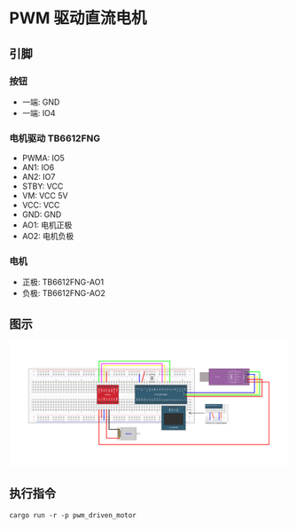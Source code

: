 # PWM 驱动直流电机

## 引脚

### 按钮

- 一端: GND
- 一端: IO4

### 电机驱动 TB6612FNG

- PWMA: IO5
- AN1: IO6
- AN2: IO7
- STBY: VCC
- VM: VCC 5V
- VCC: VCC
- GND: GND
- AO1: 电机正极
- AO2: 电机负极

### 电机

- 正极: TB6612FNG-AO1
- 负极: TB6612FNG-AO2

## 图示

![](./../../../images/PWM驱动直流电机.jpg)

## 执行指令

```shell
cargo run -r -p pwm_driven_motor
```
